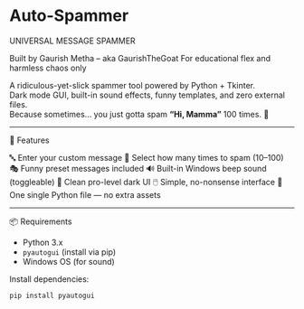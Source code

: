 # Auto-Spammer
UNIVERSAL MESSAGE SPAMMER 

Built by Gaurish Metha – aka GaurishTheGoat 
For educational flex and harmless chaos only

A ridiculous-yet-slick spammer tool powered by Python + Tkinter.  
Dark mode GUI, built-in sound effects, funny templates, and zero external files.  
Because sometimes... you just gotta spam **“Hi, Mamma”** 100 times. 💅

---
🧠 Features

 🔤 Enter your custom message
 🔁 Select how many times to spam (10–100)
 🎭 Funny preset messages included
 🔊 Built-in Windows beep sound (toggleable)
 💅 Clean pro-level dark UI
 🖱️ Simple, no-nonsense interface
 🐍 One single Python file — no extra assets

---

📦 Requirements

- Python 3.x
- `pyautogui` (install via pip)
- Windows OS (for sound)

Install dependencies:
```bash
pip install pyautogui
